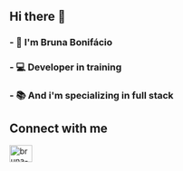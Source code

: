 ## Hi there 👋


### - :sunflower: I'm Bruna Bonifácio
### - :computer:	Developer in training
### - :books: And i'm specializing in full stack


## Connect with me 

<a href="https://www.linkedin.com/in/bruna-bonif%C3%A1cio-297197208/" target="_blank">
<img align="center" alt="bruna-linkedin" height="30" width="40" src="https://cdn.jsdelivr.net/npm/simple-icons@3.0.1/icons/linkedin.svg" style="max-width:100%;">
</a>
